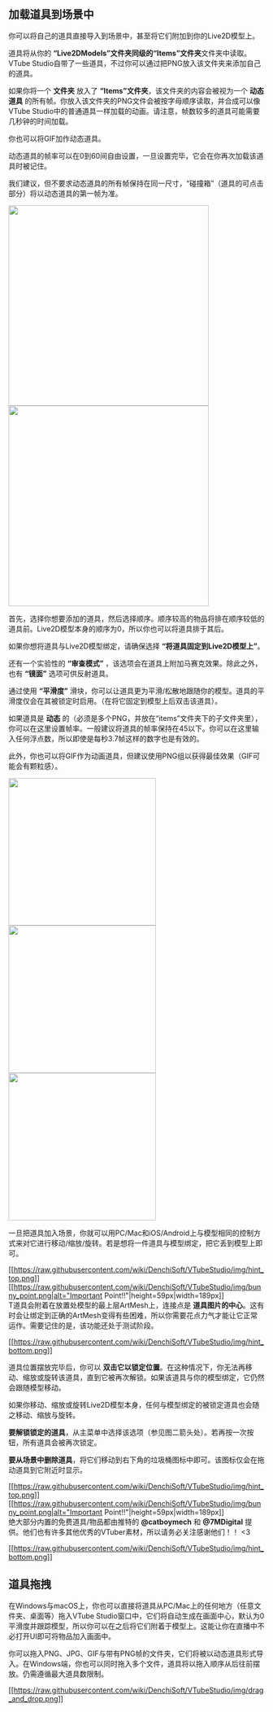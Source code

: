 ## 加载道具到场景中

你可以将自己的道具直接导入到场景中，甚至将它们附加到你的Live2D模型上。

道具将从你的 **“Live2DModels”文件夹同级的“Items”文件夹**文件夹中读取。VTube Studio自带了一些道具，不过你可以通过把PNG放入该文件夹来添加自己的道具。

如果你将一个 **文件夹** 放入了 **“Items”文件夹**，该文件夹的内容会被视为一个 **动态道具** 的所有帧。你放入该文件夹的PNG文件会被按字母顺序读取，并合成可以像VTube Studio中的普通道具一样加载的动画。请注意，帧数较多的道具可能需要几秒钟的时间加载。

你也可以将GIF加作动态道具。

动态道具的帧率可以在0到60间自由设置，一旦设置完毕，它会在你再次加载该道具时被记住。

我们建议，但不要求动态道具的所有帧保持在同一尺寸，“碰撞箱”（道具的可点击部分）将以动态道具的第一帧为准。


<p float="left">
  <img src="https://raw.githubusercontent.com/wiki/DenchiSoft/VTubeStudio/img/item_selection_list.jpg" width="394" /> 
  <img src="https://raw.githubusercontent.com/wiki/DenchiSoft/VTubeStudio/img/item_setup.jpg" width="394" /> 
</p>

首先，选择你想要添加的道具，然后选择顺序。顺序较高的物品将排在顺序较低的道具前。Live2D模型本身的顺序为0，所以你也可以将道具排于其后。

如果你想将道具与Live2D模型绑定，请确保选择 **“将道具固定到Live2D模型上”**。

还有一个实验性的 **“审查模式”** ，该选项会在道具上附加马赛克效果。除此之外，也有 **“镜面”** 选项可供反射道具。

通过使用 **“平滑度”** 滑块，你可以让道具更为平滑/松散地跟随你的模型。道具的平滑度仅会在其被锁定时启用。（在将它固定到模型上后双击该道具）。

如果道具是 **动态** 的（必须是多个PNG，并放在“items”文件夹下的子文件夹里），你可以在这里设置帧率。一般建议将道具的帧率保持在45以下。你可以在这里输入任何浮点数，所以即使是每秒3.7帧这样的数字也是有效的。

此外，你也可以将GIF作为动画道具，但建议使用PNG组以获得最佳效果（GIF可能会有颗粒感）。


<p float="left">
  <img src="https://raw.githubusercontent.com/wiki/DenchiSoft/VTubeStudio/img/item_main.jpg" width="290" /> 
  <img src="https://raw.githubusercontent.com/wiki/DenchiSoft/VTubeStudio/img/item_lock.jpg" width="290" /> 
  <img src="https://raw.githubusercontent.com/wiki/DenchiSoft/VTubeStudio/img/item_delete.jpg" width="290" /> 
</p>

一旦把道具加入场景，你就可以用PC/Mac和iOS/Android上与模型相同的控制方式来对它进行移动/缩放/旋转。若是想将一件道具与模型绑定，把它丢到模型上即可。


[[https://raw.githubusercontent.com/wiki/DenchiSoft/VTubeStudio/img/hint_top.png]]
[[https://raw.githubusercontent.com/wiki/DenchiSoft/VTubeStudio/img/bunny_point.png|alt="Important Point!!"|height=59px|width=189px]]<br/>
T道具会附着在放置处模型的最上层ArtMesh上，连接点是 **道具图片的中心**。这有时会让绑定到正确的ArtMesh变得有些困难，所以你需要花点力气才能让它正常运作。需要记住的是，该功能还处于测试阶段。

[[https://raw.githubusercontent.com/wiki/DenchiSoft/VTubeStudio/img/hint_bottom.png]]

道具位置摆放完毕后，你可以 **双击它以锁定位置**。在这种情况下，你无法再移动、缩放或旋转该道具，直到它被再次解锁。如果该道具与你的模型绑定，它仍然会跟随模型移动。

如果你移动、缩放或旋转Live2D模型本身，任何与模型绑定的被锁定道具也会随之移动、缩放与旋转。

**要解锁锁定的道具**，从主菜单中选择该选项（参见图二箭头处）。若再按一次按钮，所有道具会被再次锁定。

**要从场景中删除道具**，将它们移动到右下角的垃圾桶图标中即可。该图标仅会在拖动道具到它附近时显示。

[[https://raw.githubusercontent.com/wiki/DenchiSoft/VTubeStudio/img/hint_top.png]]
[[https://raw.githubusercontent.com/wiki/DenchiSoft/VTubeStudio/img/bunny_point.png|alt="Important Point!!"|height=59px|width=189px]]<br/>
绝大部分内置的免费道具/物品都由推特的 **@catboymech** 和 **@7MDigital** 提供。他们也有许多其他优秀的VTuber素材，所以请务必关注感谢他们！！ \<3

[[https://raw.githubusercontent.com/wiki/DenchiSoft/VTubeStudio/img/hint_bottom.png]]

## 道具拖拽

在Windows与macOS上，你也可以直接将道具从PC/Mac上的任何地方（任意文件夹、桌面等）拖入VTube Studio窗口中，它们将自动生成在画面中心，默认为0平滑度并跟踪模型，所以你可以在之后将它们附着于模型上。这能让你在直播中不必打开UI即可将物品加入画面中。

你可以拖入PNG、JPG、GIF与带有PNG帧的文件夹，它们将被以动态道具形式导入。在Windows端，你也可以同时拖入多个文件，道具将以拖入顺序从后往前摆放。仍需遵循最大道具数限制。

[[https://raw.githubusercontent.com/wiki/DenchiSoft/VTubeStudio/img/drag_and_drop.png]]